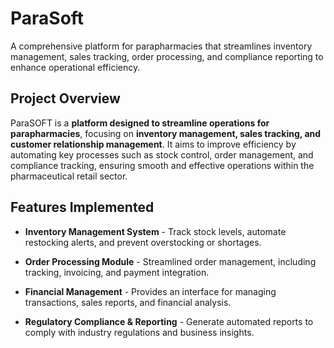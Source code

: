 # ParaSoft
A comprehensive platform for parapharmacies that streamlines inventory management, sales tracking, order processing, and compliance reporting to enhance operational efficiency.


##  Project Overview
ParaSOFT is a **platform designed to streamline operations for parapharmacies**, focusing on **inventory management, sales tracking, and customer relationship management**. It aims to improve efficiency by automating key processes such as stock control, order management, and compliance tracking, ensuring smooth and effective operations within the pharmaceutical retail sector.

##  Features Implemented
-  **Inventory Management System** - Track stock levels, automate restocking alerts, and prevent overstocking or shortages.
-  **Order Processing Module** - Streamlined order management, including tracking, invoicing, and payment integration.

- **Financial Management** - Provides an interface for managing transactions, sales reports, and financial analysis.
-  **Regulatory Compliance & Reporting** - Generate automated reports to comply with industry regulations and business insights.






